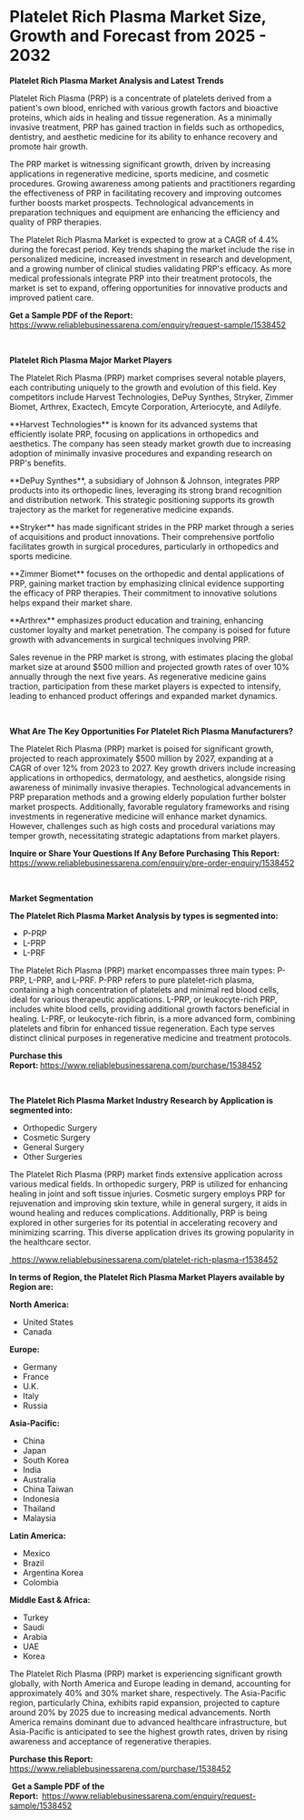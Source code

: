 <p><h1>Platelet Rich Plasma Market Size, Growth and Forecast from 2025 - 2032</h1></p><p><strong>Platelet Rich Plasma Market Analysis and Latest Trends</strong></p>
<p><p>Platelet Rich Plasma (PRP) is a concentrate of platelets derived from a patient's own blood, enriched with various growth factors and bioactive proteins, which aids in healing and tissue regeneration. As a minimally invasive treatment, PRP has gained traction in fields such as orthopedics, dentistry, and aesthetic medicine for its ability to enhance recovery and promote hair growth.</p><p>The PRP market is witnessing significant growth, driven by increasing applications in regenerative medicine, sports medicine, and cosmetic procedures. Growing awareness among patients and practitioners regarding the effectiveness of PRP in facilitating recovery and improving outcomes further boosts market prospects. Technological advancements in preparation techniques and equipment are enhancing the efficiency and quality of PRP therapies.</p><p>The Platelet Rich Plasma Market is expected to grow at a CAGR of 4.4% during the forecast period. Key trends shaping the market include the rise in personalized medicine, increased investment in research and development, and a growing number of clinical studies validating PRP's efficacy. As more medical professionals integrate PRP into their treatment protocols, the market is set to expand, offering opportunities for innovative products and improved patient care.</p></p>
<p><strong>Get a Sample PDF of the Report:&nbsp;</strong> <a href="https://www.reliablebusinessarena.com/enquiry/request-sample/1538452?utm_campaign=3252&utm_medium=2&utm_source=Github&utm_content=ia&utm_term=16042025&utm_id=platelet-rich-plasma">https://www.reliablebusinessarena.com/enquiry/request-sample/1538452</a></p>
<p>&nbsp;</p>
<p><strong>Platelet Rich Plasma Major Market Players</strong></p>
<p><p>The Platelet Rich Plasma (PRP) market comprises several notable players, each contributing uniquely to the growth and evolution of this field. Key competitors include Harvest Technologies, DePuy Synthes, Stryker, Zimmer Biomet, Arthrex, Exactech, Emcyte Corporation, Arteriocyte, and Adilyfe.</p><p>**Harvest Technologies** is known for its advanced systems that efficiently isolate PRP, focusing on applications in orthopedics and aesthetics. The company has seen steady market growth due to increasing adoption of minimally invasive procedures and expanding research on PRP's benefits.</p><p>**DePuy Synthes**, a subsidiary of Johnson & Johnson, integrates PRP products into its orthopedic lines, leveraging its strong brand recognition and distribution network. This strategic positioning supports its growth trajectory as the market for regenerative medicine expands.</p><p>**Stryker** has made significant strides in the PRP market through a series of acquisitions and product innovations. Their comprehensive portfolio facilitates growth in surgical procedures, particularly in orthopedics and sports medicine.</p><p>**Zimmer Biomet** focuses on the orthopedic and dental applications of PRP, gaining market traction by emphasizing clinical evidence supporting the efficacy of PRP therapies. Their commitment to innovative solutions helps expand their market share.</p><p>**Arthrex** emphasizes product education and training, enhancing customer loyalty and market penetration. The company is poised for future growth with advancements in surgical techniques involving PRP.</p><p>Sales revenue in the PRP market is strong, with estimates placing the global market size at around $500 million and projected growth rates of over 10% annually through the next five years. As regenerative medicine gains traction, participation from these market players is expected to intensify, leading to enhanced product offerings and expanded market dynamics.</p></p>
<p>&nbsp;</p>
<p><strong>What Are The Key Opportunities For Platelet Rich Plasma Manufacturers?</strong></p>
<p><p>The Platelet Rich Plasma (PRP) market is poised for significant growth, projected to reach approximately $500 million by 2027, expanding at a CAGR of over 12% from 2023 to 2027. Key growth drivers include increasing applications in orthopedics, dermatology, and aesthetics, alongside rising awareness of minimally invasive therapies. Technological advancements in PRP preparation methods and a growing elderly population further bolster market prospects. Additionally, favorable regulatory frameworks and rising investments in regenerative medicine will enhance market dynamics. However, challenges such as high costs and procedural variations may temper growth, necessitating strategic adaptations from market players.</p></p>
<p><strong>Inquire or Share Your Questions If Any Before Purchasing This Report:</strong> <a href="https://www.reliablebusinessarena.com/enquiry/pre-order-enquiry/1538452?utm_campaign=3252&utm_medium=2&utm_source=Github&utm_content=ia&utm_term=16042025&utm_id=platelet-rich-plasma">https://www.reliablebusinessarena.com/enquiry/pre-order-enquiry/1538452</a></p>
<p>&nbsp;</p>
<p><strong>Market Segmentation</strong></p>
<p><strong>The Platelet Rich Plasma Market Analysis by types is segmented into:</strong></p>
<p><ul><li>P-PRP</li><li>L-PRP</li><li>L-PRF</li></ul></p>
<p><p>The Platelet Rich Plasma (PRP) market encompasses three main types: P-PRP, L-PRP, and L-PRF. P-PRP refers to pure platelet-rich plasma, containing a high concentration of platelets and minimal red blood cells, ideal for various therapeutic applications. L-PRP, or leukocyte-rich PRP, includes white blood cells, providing additional growth factors beneficial in healing. L-PRF, or leukocyte-rich fibrin, is a more advanced form, combining platelets and fibrin for enhanced tissue regeneration. Each type serves distinct clinical purposes in regenerative medicine and treatment protocols.</p></p>
<p><strong>Purchase this Report:&nbsp;</strong><a href="https://www.reliablebusinessarena.com/purchase/1538452?utm_campaign=3252&utm_medium=2&utm_source=Github&utm_content=ia&utm_term=16042025&utm_id=platelet-rich-plasma">https://www.reliablebusinessarena.com/purchase/1538452</a></p>
<p>&nbsp;</p>
<p><strong>The Platelet Rich Plasma Market Industry Research by Application is segmented into:</strong></p>
<p><ul><li>Orthopedic Surgery</li><li>Cosmetic Surgery</li><li>General Surgery</li><li>Other Surgeries</li></ul></p>
<p><p>The Platelet Rich Plasma (PRP) market finds extensive application across various medical fields. In orthopedic surgery, PRP is utilized for enhancing healing in joint and soft tissue injuries. Cosmetic surgery employs PRP for rejuvenation and improving skin texture, while in general surgery, it aids in wound healing and reduces complications. Additionally, PRP is being explored in other surgeries for its potential in accelerating recovery and minimizing scarring. This diverse application drives its growing popularity in the healthcare sector.</p></p>
<p><a href="https://www.reliablebusinessarena.com/platelet-rich-plasma-r1538452?utm_campaign=3252&utm_medium=2&utm_source=Github&utm_content=ia&utm_term=16042025&utm_id=platelet-rich-plasma">&nbsp;https://www.reliablebusinessarena.com/platelet-rich-plasma-r1538452</a></p>
<p><strong>In terms of Region, the Platelet Rich Plasma Market Players available by Region are:</strong></p>
<p>
    <p> <strong> North America: </strong>
        <ul>
            <li>United States</li>
            <li>Canada</li>
        </ul>
        </p> 
    <p> <strong> Europe: </strong>
        <ul>
            <li>Germany</li>
            <li>France</li>
            <li>U.K.</li>
            <li>Italy</li>
            <li>Russia</li>
        </ul>
        </p> 
    <p> <strong> Asia-Pacific: </strong>
        <ul>
            <li>China</li>
            <li>Japan</li>
            <li>South Korea</li>
            <li>India</li>
            <li>Australia</li>
            <li>China Taiwan</li>
            <li>Indonesia</li>
            <li>Thailand</li>
            <li>Malaysia</li>
        </ul>
        </p> 
    <p> <strong> Latin America: </strong>
        <ul>
            <li>Mexico</li>
            <li>Brazil</li>
            <li>Argentina Korea</li>
            <li>Colombia</li>
        </ul>
        </p> 
    <p> <strong> Middle East & Africa: </strong>
        <ul>
            <li>Turkey</li>
            <li>Saudi</li>
            <li>Arabia</li>
            <li>UAE</li>
            <li>Korea</li>
        </ul>
    </p>
    </p>
<p><p>The Platelet Rich Plasma (PRP) market is experiencing significant growth globally, with North America and Europe leading in demand, accounting for approximately 40% and 30% market share, respectively. The Asia-Pacific region, particularly China, exhibits rapid expansion, projected to capture around 20% by 2025 due to increasing medical advancements. North America remains dominant due to advanced healthcare infrastructure, but Asia-Pacific is anticipated to see the highest growth rates, driven by rising awareness and acceptance of regenerative therapies.</p></p>
<p><strong>Purchase this Report: </strong><a href="https://www.reliablebusinessarena.com/purchase/1538452?utm_campaign=3252&utm_medium=2&utm_source=Github&utm_content=ia&utm_term=16042025&utm_id=platelet-rich-plasma">https://www.reliablebusinessarena.com/purchase/1538452</a></p>
<p>&nbsp;<strong>Get a Sample PDF of the Report:&nbsp;&nbsp;</strong><a href="https://www.reliablebusinessarena.com/enquiry/request-sample/1538452?utm_campaign=3252&utm_medium=2&utm_source=Github&utm_content=ia&utm_term=16042025&utm_id=platelet-rich-plasma">https://www.reliablebusinessarena.com/enquiry/request-sample/1538452</a></p>
<p><strong></strong></p>
<p><p></p><p></p><p></p></p>